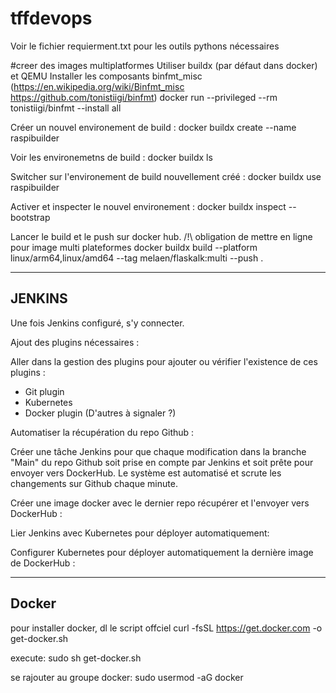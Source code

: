 # tffdevops
Voir le fichier requierment.txt pour les outils pythons nécessaires


#creer des images multiplatformes
Utiliser buildx (par défaut dans docker) et QEMU
Installer les composants binfmt_misc (https://en.wikipedia.org/wiki/Binfmt_misc https://github.com/tonistiigi/binfmt)
docker run --privileged --rm tonistiigi/binfmt --install all

Créer un nouvel environement de build :
docker buildx create --name raspibuilder

Voir les environemetns de build :
docker buildx ls

Switcher sur l'environement de build nouvellement créé :
docker buildx use raspibuilder

Activer et inspecter le nouvel environement :
docker buildx inspect --bootstrap

Lancer le build et le push sur docker hub. /!\ obligation de mettre en ligne pour image multi plateformes
docker buildx build --platform linux/arm64,linux/amd64 --tag melaen/flaskalk:multi --push .

-------
JENKINS
-------

Une fois Jenkins configuré, s'y connecter.


Ajout des plugins nécessaires :


Aller dans la gestion des plugins pour ajouter ou vérifier l'existence de ces plugins : 

- Git plugin
- Kubernetes
- Docker plugin
(D'autres à signaler ?)


Automatiser la récupération du repo Github :


Créer une tâche Jenkins pour que chaque modification dans la branche "Main" du repo Github soit prise
en compte par Jenkins et soit prête pour envoyer vers DockerHub.
Le système est automatisé et scrute les changements sur Github chaque minute.

Créer une image docker avec le dernier repo récupérer et l'envoyer vers DockerHub :

Lier Jenkins avec Kubernetes pour déployer automatiquement:

Configurer Kubernetes pour déployer automatiquement la dernière image de DockerHub :

-------
Docker
-------
pour installer docker, dl le script offciel
 curl -fsSL https://get.docker.com -o get-docker.sh

execute: 
 sudo sh get-docker.sh

se rajouter au groupe docker:
sudo usermod -aG docker <your-user>

